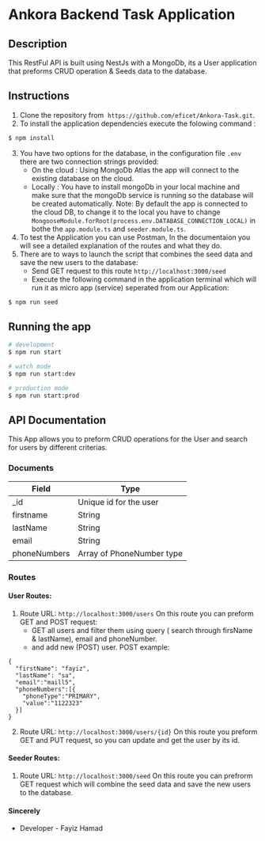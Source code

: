# Ankora Backend Task Application

## Description

This RestFul API is built using NestJs with a MongoDb, its a User application that preforms CRUD operation & Seeds data to the database.

## Instructions

1. Clone the repository from  `https://github.com/eficet/Ankora-Task.git`.
2. To install the application dependencies execute the folowing command :

```bash
$ npm install
```

3. You have two options for the database, in the configuration file `.env` there are two connection strings provided:
   - On the cloud : Using MongoDb Atlas the app will connect to the existing database on the cloud.
   - Locally : You have to install mongoDb in your local machine and make sure that the mongoDb service is running so the database will be created automatically.
     Note: By default the app is connected to the cloud DB, to change it to the local you have to change `MongooseModule.forRoot(process.env.DATABASE_CONNECTION_LOCAL)` in bothe the `app.module.ts` and `seeder.module.ts`.
4. To test the Application you can use Postman, In the documentaion you will see a detailed explanation of the routes and what they do.
5. There are to ways to launch the script that combines the seed data and save the new users to the database:
   - Send GET request to this route `http://localhost:3000/seed`
   - Execute the following command in the application terminal which will run it as micro app (service) seperated from our Application:

```bash
$ npm run seed
```

## Running the app

```bash
# development
$ npm run start

# watch mode
$ npm run start:dev

# production mode
$ npm run start:prod
```

## API Documentation

This App allows you to preform CRUD operations for the User and search for users by different criterias.

### Documents

| Field        | Type                      |
| ------------ | ------------------------- |
| \_id         | Unique id for the user    |
| firstname    | String                    |
| lastName     | String                    |
| email        | String                    |
| phoneNumbers | Array of PhoneNumber type |

### Routes

#### User Routes:

1. Route URL: `http://localhost:3000/users`
   On this route you can preform GET and POST request:
   - GET all users and filter them using query ( search through firsName & lastName), email and phoneNumber.
   - and add new (POST) user.
     POST example:

```
{
  "firstName": "fayiz",
  "lastName": "sa",
  "email":"maill5",
  "phoneNumbers":[{
    "phoneType":"PRIMARY",
    "value":"1122323"
  }]
}
```

2. Route URL: `http://localhost:3000/users/{id}`
   On this route you preform GET and PUT request, so you can update and get the user by its id.

#### Seeder Routes:

1. Route URL: `http://localhost:3000/seed`
   On this route you can prefrorm GET request which will combine the seed data and save the new users to the database.

#### Sincerely

- Developer - Fayiz Hamad
